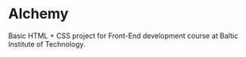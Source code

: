 # Alchemy

Basic HTML + CSS project for Front-End development course at Baltic Institute of Technology.
